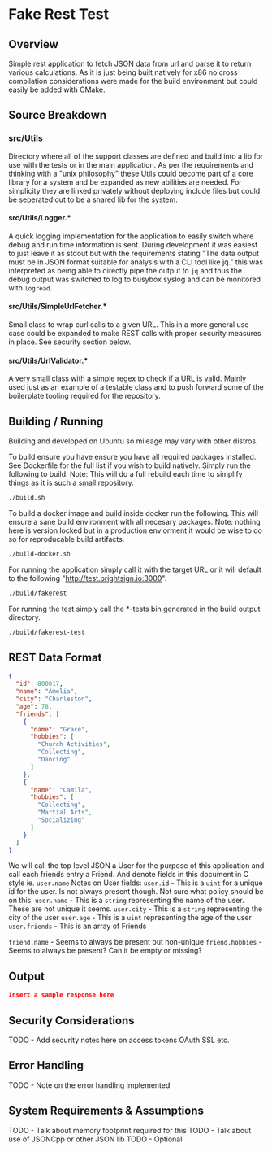 # Fake Rest Test

## Overview
Simple rest application to fetch JSON data from url and parse it to return various calculations. As it is just being built natively for x86 no cross compilation considerations were made for the build environment but could easily be added with CMake.  

## Source Breakdown
### src/Utils
Directory where all of the support classes are defined and build into a lib for use with the tests or in the main application. As per the requirements and thinking with a "unix philosophy" these Utils could become part of a core library for a system and be expanded as new abilities are needed. For simplicity they are linked privately without deploying include files but could be seperated out to be a shared lib for the system.
#### src/Utils/Logger.*
A quick logging implementation for the application to easily switch where debug and run time information is sent. During development it was easiest to just leave it as stdout but with the requirements stating "The data output must be in JSON format suitable for analysis with a CLI tool like jq." this was interpreted as being able to directly pipe the output to `jq` and thus the debug output was switched to log to busybox syslog and can be monitored with `logread`.
#### src/Utils/SimpleUrlFetcher.*
Small class to wrap curl calls to a given URL. This in a more general use case could be expanded to make REST calls with proper security measures in place. See security section below.  
#### src/Utils/UrlValidator.*
A very small class with a simple regex to check if a URL is valid. Mainly used just as an example of a testable class and to push forward some of the boilerplate tooling required for the repository. 

## Building / Running
Building and developed on Ubuntu so mileage may vary with other distros.

To build ensure you have ensure you have all required packages installed. See Dockerfile for the full list if you wish to build natively. Simply run the following to build. Note: This will do a full rebuild each time to simplify things as it is such a small repository. 
```bash
./build.sh
```

To build a docker image and build inside docker run the following. This will ensure a sane build environment with all necesary packages. Note: nothing here is version locked but in a production enviorment it would be wise to do so for reproducable build artifacts.
```bash
./build-docker.sh
```

For running the application simply call it with the target URL or it will default to the following "http://test.brightsign.io:3000".
```bash
./build/fakerest
```

For running the test simply call the *-tests bin generated in the build output directory.
```bash
./build/fakerest-test
```

## REST Data Format
```json
{
  "id": 800017,
  "name": "Amelia",
  "city": "Charleston",
  "age": 78,
  "friends": [
    {
      "name": "Grace",
      "hobbies": [
        "Church Activities",
        "Collecting",
        "Dancing"
      ]
    },
    {
      "name": "Camila",
      "hobbies": [
        "Collecting",
        "Martial Arts",
        "Socializing"
      ]
    }
  ]
}

```
We will call the top level JSON a User for the purpose of this application and call each friends entry a Friend. And denote fields in this document in C style ie. `user.name`
Notes on User fields:
`user.id` - This is a `uint` for a unique id for the user. Is not always present though. Not sure what policy should be on this.
`user.name` - This is a `string` representing the name of the user. These are not unique it seems.
`user.city` - This is a `string` representing the city of the user
`user.age` - This is a `uint` representing the age of the user
`user.friends` - This is an array of Friends

`friend.name` - Seems to always be present but non-unique
`friend.hobbies` - Seems to always be present? Can it be empty or missing?

## Output
```json
Insert a sample response here
```

## Security Considerations
TODO - Add security notes here on access tokens OAuth SSL etc.

## Error Handling
TODO - Note on the error handling implemented



## System Requirements & Assumptions
TODO - Talk about memory footprint required for this
TODO - Talk about use of JSONCpp or other JSON lib
TODO - Optional

